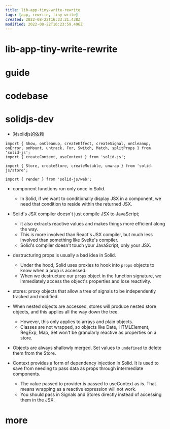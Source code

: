 ```yaml
---
title: lib-app-tiny-write-rewrite
tags: [app, rewrite, tiny-write]
created: 2022-08-22T16:23:21.438Z
modified: 2022-08-22T16:23:59.496Z
---
```


# lib-app-tiny-write-rewrite

# guide

# codebase

# solidjs-dev

- 对solidjs的依赖

```JS
import { Show, onCleanup, createEffect, createSignal, onCleanup, onError, onMount, untrack, For, Switch, Match, splitProps } from 'solid-js';
import { createContext, useContext } from 'solid-js';

import { Store, createStore, createMutable, unwrap } from 'solid-js/store';

import { render } from 'solid-js/web';
```

- component functions run only once in Solid.
  - In Solid, if we want to conditionally display JSX in a component, we need that condition to reside within the returned JSX.

- Solid's JSX compiler doesn't just compile JSX to JavaScript; 
  - it also extracts reactive values and makes things more efficient along the way.
  - This is more involved than React's JSX compiler, but much less involved than something like Svelte's compiler. 
  - Solid's compiler doesn't touch your JavaScript, only your JSX.

- destructuring props is usually a bad idea in Solid. 
  - Under the hood, Solid uses proxies to hook into `props` objects to know when a prop is accessed.
  - When we destructure our `props` object in the function signature, we immediately access the object's properties and lose reactivity.

- stores: proxy objects that allow a tree of signals to be independently tracked and modified.
- When nested objects are accessed, stores will produce nested store objects, and this applies all the way down the tree. 
  - However, this only applies to arrays and plain objects. 
  - Classes are not wrapped, so objects like Date, HTMLElement, RegExp, Map, Set won't be granularly reactive as properties on a store.
- Objects are always shallowly merged. Set values to `undefined` to delete them from the Store.

- Context provides a form of dependency injection in Solid. It is used to save from needing to pass data as props through intermediate components.
  - The value passed to provider is passed to useContext as is. That means wrapping as a reactive expression will not work. 
  - You should pass in Signals and Stores directly instead of accessing them in the JSX.
# more
